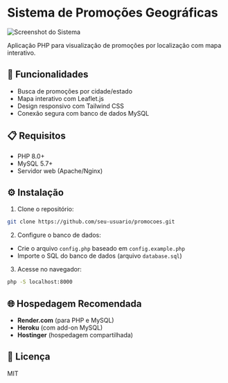 # Sistema de Promoções Geográficas

![Screenshot do Sistema](screenshot.png)

Aplicação PHP para visualização de promoções por localização com mapa interativo.

## 🚀 Funcionalidades
- Busca de promoções por cidade/estado
- Mapa interativo com Leaflet.js
- Design responsivo com Tailwind CSS
- Conexão segura com banco de dados MySQL

## 📋 Requisitos
- PHP 8.0+
- MySQL 5.7+
- Servidor web (Apache/Nginx)

## ⚙️ Instalação
1. Clone o repositório:
```bash
git clone https://github.com/seu-usuario/promocoes.git
```

2. Configure o banco de dados:
- Crie o arquivo `config.php` baseado em `config.example.php`
- Importe o SQL do banco de dados (arquivo `database.sql`)

3. Acesse no navegador:
```bash
php -S localhost:8000
```

## 🌐 Hospedagem Recomendada
- **Render.com** (para PHP e MySQL)
- **Heroku** (com add-on MySQL)
- **Hostinger** (hospedagem compartilhada)

## 📄 Licença
MIT
